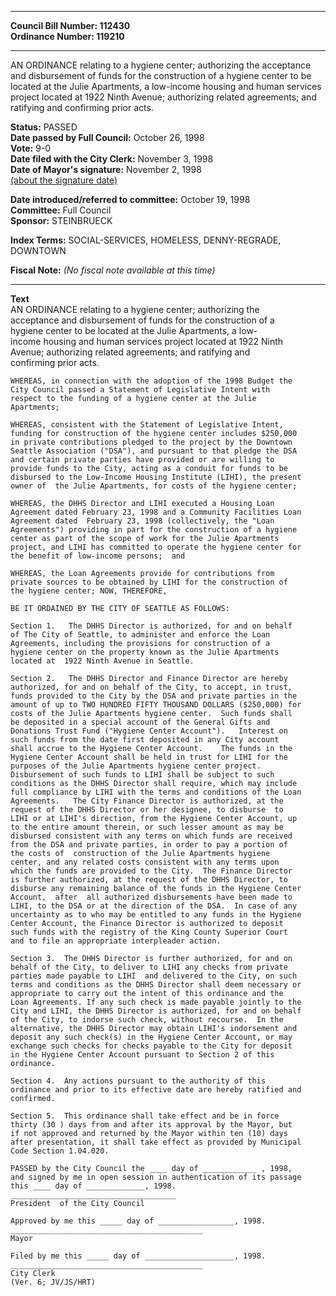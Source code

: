 * * * * *  
  
**Council Bill Number: [](#h0)[](#h2)112430**   
**Ordinance Number: 119210**  
  
* * * * *  
  
AN ORDINANCE relating to a hygiene center; authorizing the acceptance and disbursement of funds for the construction of a hygiene center to be located at the Julie Apartments, a low-income housing and human services project located at 1922 Ninth Avenue; authorizing related agreements; and ratifying and confirming prior acts.  
  
**Status:** PASSED   
**Date passed by Full Council:** October 26, 1998   
**Vote:** 9-0   
**Date filed with the City Clerk:** November 3, 1998   
**Date of Mayor's signature:** November 2, 1998   
[(about the signature date)](/~public/approvaldate.htm)   
  
  
**Date introduced/referred to committee:** October 19, 1998   
**Committee:** Full Council   
**Sponsor:** STEINBRUECK   
  
**Index Terms:** SOCIAL-SERVICES, HOMELESS, DENNY-REGRADE, DOWNTOWN  
  
**Fiscal Note:** *(No fiscal note available at this time)*  
  
* * * * *  
  
**Text**  
    AN ORDINANCE relating to a hygiene center; authorizing the  
    acceptance and disbursement of funds for the construction of a  
    hygiene center to be located at the Julie Apartments, a low-  
    income housing and human services project located at 1922 Ninth  
    Avenue; authorizing related agreements; and ratifying and  
    confirming prior acts.  
  
    WHEREAS, in connection with the adoption of the 1998 Budget the  
    City Council passed a Statement of Legislative Intent with  
    respect to the funding of a hygiene center at the Julie  
    Apartments;  
  
    WHEREAS, consistent with the Statement of Legislative Intent,  
    funding for construction of the hygiene center includes $250,000  
    in private contributions pledged to the project by the Downtown  
    Seattle Association ("DSA"), and pursuant to that pledge the DSA  
    and certain private parties have provided or are willing to  
    provide funds to the City, acting as a conduit for funds to be  
    disbursed to the Low-Income Housing Institute (LIHI), the present  
    owner of  the Julie Apartments, for costs of the hygiene center;  
  
    WHEREAS, the DHHS Director and LIHI executed a Housing Loan  
    Agreement dated February 23, 1998 and a Community Facilities Loan  
    Agreement dated  February 23, 1998 (collectively, the "Loan  
    Agreements") providing in part for the construction of a hygiene  
    center as part of the scope of work for the Julie Apartments  
    project, and LIHI has committed to operate the hygiene center for  
    the benefit of low-income persons;  and  
  
    WHEREAS, the Loan Agreements provide for contributions from  
    private sources to be obtained by LIHI for the construction of  
    the hygiene center; NOW, THEREFORE,  
  
    BE IT ORDAINED BY THE CITY OF SEATTLE AS FOLLOWS:  
  
    Section 1.   The DHHS Director is authorized, for and on behalf  
    of The City of Seattle, to administer and enforce the Loan  
    Agreements, including the provisions for construction of a  
    hygiene center on the property known as the Julie Apartments  
    located at  1922 Ninth Avenue in Seattle.  
  
    Section 2.   The DHHS Director and Finance Director are hereby  
    authorized, for and on behalf of the City, to accept, in trust,  
    funds provided to the City by the DSA and private parties in the  
    amount of up to TWO HUNDRED FIFTY THOUSAND DOLLARS ($250,000) for  
    costs of the Julie Apartments hygiene center.  Such funds shall  
    be deposited in a special account of the General Gifts and  
    Donations Trust Fund ("Hygiene Center Account").   Interest on  
    such funds from the date first deposited in any City account  
    shall accrue to the Hygiene Center Account.    The funds in the  
    Hygiene Center Account shall be held in trust for LIHI for the  
    purposes of the Julie Apartments hygiene center project.  
    Disbursement of such funds to LIHI shall be subject to such  
    conditions as the DHHS Director shall require, which may include  
    full compliance by LIHI with the terms and conditions of the Loan  
    Agreements.   The City Finance Director is authorized, at the  
    request of the DHHS Director or her designee, to disburse  to  
    LIHI or at LIHI's direction, from the Hygiene Center Account, up  
    to the entire amount therein, or such lesser amount as may be  
    disbursed consistent with any terms on which funds are received  
    from the DSA and private parties, in order to pay a portion of  
    the costs of  construction of the Julie Apartments hygiene  
    center, and any related costs consistent with any terms upon  
    which the funds are provided to the City.  The Finance Director  
    is further authorized, at the request of the DHHS Director, to  
    disburse any remaining balance of the funds in the Hygiene Center  
    Account,  after  all authorized disbursements have been made to  
    LIHI, to the DSA or at the direction of the DSA.  In case of any  
    uncertainty as to who may be entitled to any funds in the Hygiene  
    Center Account, the Finance Director is authorized to deposit  
    such funds with the registry of the King County Superior Court  
    and to file an appropriate interpleader action.  
  
    Section 3.  The DHHS Director is further authorized, for and on  
    behalf of the City, to deliver to LIHI any checks from private  
    parties made payable to LIHI  and delivered to the City, on such  
    terms and conditions as the DHHS Director shall deem necessary or  
    appropriate to carry out the intent of this ordinance and the  
    Loan Agreements. If any such check is made payable jointly to the  
    City and LIHI, the DHHS Director is authorized, for and on behalf  
    of the City, to indorse such check, without recourse.  In the  
    alternative, the DHHS Director may obtain LIHI's indorsement and  
    deposit any such check(s) in the Hygiene Center Account, or may  
    exchange such checks for checks payable to the City for deposit  
    in the Hygiene Center Account pursuant to Section 2 of this  
    ordinance.  
  
    Section 4.  Any actions pursuant to the authority of this  
    ordinance and prior to its effective date are hereby ratified and  
    confirmed.  
  
    Section 5.  This ordinance shall take effect and be in force  
    thirty (30 ) days from and after its approval by the Mayor, but  
    if not approved and returned by the Mayor within ten (10) days  
    after presentation, it shall take effect as provided by Municipal  
    Code Section 1.04.020.  
  
    PASSED by the City Council the ____ day of ____________ , 1998,  
    and signed by me in open session in authentication of its passage  
    this ____ day of _____________, 1998.  
    _____________________________________  
    President  of the City Council  
  
    Approved by me this _____ day of _________________, 1998.  
    ___________________________________________  
    Mayor  
  
    Filed by me this _____ day of ____________________, 1998.  
    ___________________________________________  
    City Clerk  
    (Ver. 6; JV/JS/HRT)  
